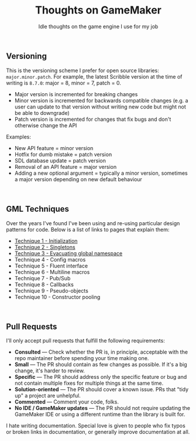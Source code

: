 <h1 align="center">Thoughts on GameMaker</h1>

<p align="center">Idle thoughts on the game engine I use for my job</p>

&nbsp;

## Versioning

This is the versioning scheme I prefer for open source libraries: `major.minor.patch`. For example, the latest Scribble version at the time of writing is `8.7.0`: major = 8, minor = 7, patch = 0.

- Major version is incremented for breaking changes
- Minor version is incremented for backwards compatible changes (e.g. a user can update to that version without writing new code but might not be able to downgrade)
- Patch version is incremented for changes that fix bugs and don't otherwise change the API

Examples:

- New API feature = minor version
- Hotfix for dumb mistake = patch version
- SDL database update = patch version
- Removal of an API feature = major version
- Adding a new optional argument = typically a minor version, sometimes a major version depending on new default behaviour

&nbsp;

## GML Techniques

Over the years I've found I've been using and re-using particular design patterns for code. Below is a list of links to pages that explain them:

- [Technique 1 - Initialization](pattern-1-initialization.md)
- [Technique 2 - Singletons](pattern-2-singletons.md)
- [Technique 3 - Evacuating global namespace](pattern-3-evacuation.md)
- Technique 4 - Config macros
- Technique 5 - Fluent interface
- Technique 6 - Multiline macros
- Technique 7 - Pub/Sub
- Technique 8 - Callbacks
- Technique 9 - Pseudo-objects
- Technique 10 - Constructor pooling

&nbsp;

## Pull Requests

I'll only accept pull requests that fulfill the following requirements:

- **Consulted** — Check whether the PR is, in principle, acceptable with the repo maintainer before spending your time making one.
- **Small** — The PR should contain as few changes as possible. If it's a big change, it's harder to review.
- **Specific** — The PR should address only the specific feature or bug and not contain multiple fixes for multiple things at the same time.
- **Solution-oriented** — The PR should cover a known issue. PRs that "tidy up" a project are unhelpful.
- **Commented** — Comment your code, folks.
- **No IDE / GameMaker updates** — The PR should not require updating the GameMaker IDE or using a different runtime than the library is built for.

I hate writing documentation. Special love is given to people who fix typos or broken links in documentation, or generally improve documentation at all.
